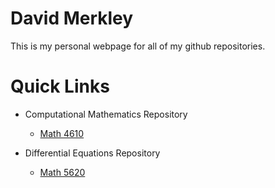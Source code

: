 # David Merkley

This is my personal webpage for all of my github repositories.

# Quick Links #

- Computational Mathematics Repository

  - [Math 4610](https://sweetbabydave.github.io/math4610/)

- Differential Equations Repository

  - [Math 5620](https://sweetbabydave.github.io/Math5620/)
